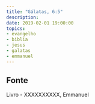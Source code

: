 ```yaml
---
title: "Gálatas, 6:5"
description: 
date: 2019-02-01 19:00:00
topics: 
- evangelho
- biblia
- jesus
- galatas
- emmanuel
---
```




## Fonte
Livro - XXXXXXXXXX, Emmanuel
